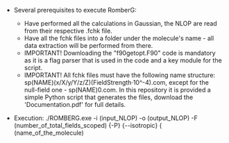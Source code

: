 +  Several prerequisites to execute RomberG: 
    -  Have performed all the calculations in Gaussian, the NLOP are read from their respective .fchk file.
    -  Have all the fchk files into a folder under the molecule's name - all data extraction will be performed from there.
    -  IMPORTANT! Downloading the "f90getopt.F90" code is mandatory as it is a flag parser that is used in the code and a key module for the script.
    -  IMPORTANT! All fchk files must have the following name structure: sp(NAME)(x/X/y/Y/z/Z)(FieldStrength·10^-4).com, except for the null-field one - sp(NAME)0.com. In this repository it is provided a simple Python script that generates the files, download the 'Documentation.pdf' for full details.

+ Execution: ./ROMBERG.exe -i (input_NLOP) -o (output_NLOP) -F (number_of_total_fields_scoped) {-P} {--isotropic} { (name_of_the_molecule)
